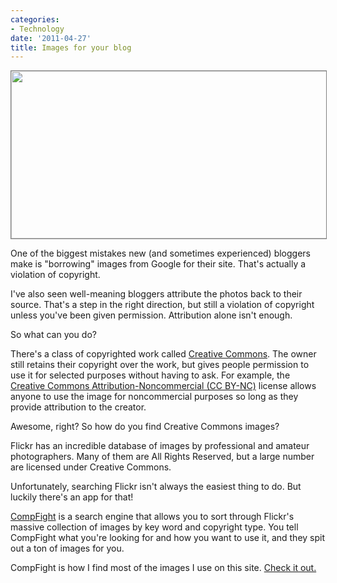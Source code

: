 ```yaml
---
categories:
- Technology
date: '2011-04-27'
title: Images for your blog
---
```


<img src="https://gomakethings.com/wp-content/uploads/2011/04/compfight-560x268.png" alt="" title="compfight" width="560" height="268" class="aligncenter size-medium wp-image-532" style="border: 1px solid #808080;" />

One of the biggest mistakes new (and sometimes experienced) bloggers make is "borrowing" images from Google for their site. That's actually a violation of copyright.

I've also seen well-meaning bloggers attribute the photos back to their source. That's a step in the right direction, but still a violation of copyright unless you've been given permission. Attribution alone isn't enough.

So what can you do?

There's a class of copyrighted work called <a href="http://creativecommons.org/licenses/">Creative Commons</a>. The owner still retains their copyright over the work, but gives people permission to use it for selected purposes without having to ask. For example, the <a href="http://creativecommons.org/licenses/by-nc/3.0/">Creative Commons Attribution-Noncommercial (CC BY-NC)</a> license allows anyone to use the image for noncommercial purposes so long as they provide attribution to the creator.

Awesome, right? So how do you find Creative Commons images?

Flickr has an incredible database of images by professional and amateur photographers. Many of them are All Rights Reserved, but a large number are licensed under Creative Commons.

Unfortunately, searching Flickr isn't always the easiest thing to do. But luckily there's an app for that!

<a href="http://compfight.com/">CompFight</a> is a search engine that allows you to sort through Flickr's massive collection of images by key word and copyright type. You tell CompFight what you're looking for and how you want to use it, and they spit out a ton of images for you.

CompFight is how I find most of the images I use on this site. <a href="http://compfight.com/">Check it out.</a>